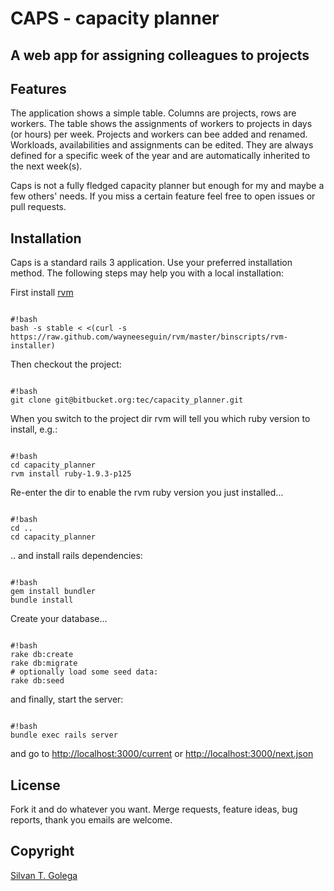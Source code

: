 CAPS - capacity planner
=======================

A web app for assigning colleagues to projects
----------------------------------------------


Features
--------

The application shows a simple table. Columns are projects, rows are workers. 
The table shows the assignments of workers to projects in days (or hours) per week.
Projects and workers can bee added and renamed. Workloads, availabilities and assignments can be edited.
They are always defined for a specific week of the year and are automatically inherited to the next week(s).

Caps is not a fully fledged capacity planner but enough for my and maybe a few others' needs. 
If you miss a certain feature feel free to open issues or pull requests.

Installation
------------

Caps is a standard rails 3 application. Use your preferred installation method. The following steps may help you with a local installation:

First install [rvm](http://beginrescueend.com/rvm/install)

<pre><code>
#!bash
bash -s stable < <(curl -s https://raw.github.com/wayneeseguin/rvm/master/binscripts/rvm-installer)
</code></pre>

Then checkout the project:

<pre><code>
#!bash
git clone git@bitbucket.org:tec/capacity_planner.git
</code></pre>

When you switch to the project dir rvm will tell you which ruby version to install, e.g.:

<pre><code>
#!bash
cd capacity_planner
rvm install ruby-1.9.3-p125
</code></pre>

Re-enter the dir to enable the rvm ruby version you just installed...

<pre><code>
#!bash
cd ..
cd capacity_planner
</code></pre>

.. and install rails dependencies:

<pre><code>
#!bash
gem install bundler
bundle install
</code></pre>

Create your database...

<pre><code>
#!bash
rake db:create
rake db:migrate
# optionally load some seed data:
rake db:seed
</code></pre>

and finally, start the server:

<pre><code>
#!bash
bundle exec rails server
</code></pre>

and go to <http://localhost:3000/current> or <http://localhost:3000/next.json>


License
-------

Fork it and do whatever you want. Merge requests, feature ideas, bug reports, thank you emails are welcome.


Copyright
---------

[Silvan T. Golega](http://golega.de)
